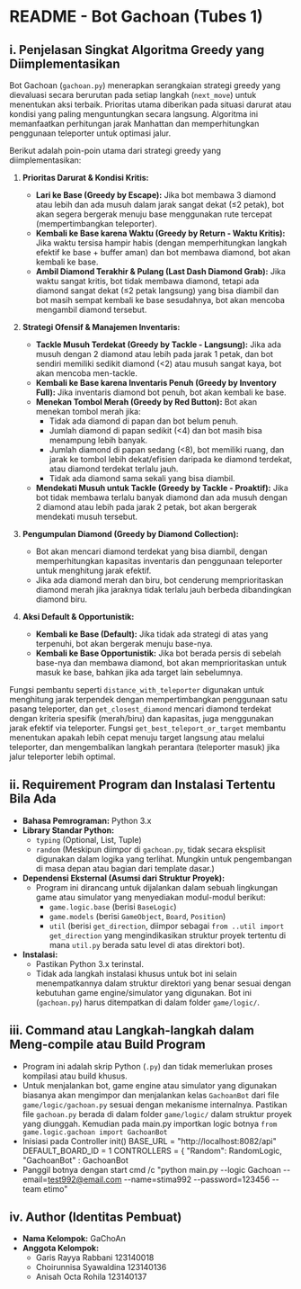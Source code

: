 # README - Bot Gachoan (Tubes 1)

## i. Penjelasan Singkat Algoritma Greedy yang Diimplementasikan

Bot Gachoan (`gachoan.py`) menerapkan serangkaian strategi greedy yang dievaluasi secara berurutan pada setiap langkah (`next_move`) untuk menentukan aksi terbaik. Prioritas utama diberikan pada situasi darurat atau kondisi yang paling menguntungkan secara langsung. Algoritma ini memanfaatkan perhitungan jarak Manhattan dan memperhitungkan penggunaan teleporter untuk optimasi jalur.

Berikut adalah poin-poin utama dari strategi greedy yang diimplementasikan:

1.  **Prioritas Darurat & Kondisi Kritis:**
    * **Lari ke Base (Greedy by Escape):** Jika bot membawa 3 diamond atau lebih dan ada musuh dalam jarak sangat dekat (≤2 petak), bot akan segera bergerak menuju base menggunakan rute tercepat (mempertimbangkan teleporter).
    * **Kembali ke Base karena Waktu (Greedy by Return - Waktu Kritis):** Jika waktu tersisa hampir habis (dengan memperhitungkan langkah efektif ke base + buffer aman) dan bot membawa diamond, bot akan kembali ke base.
    * **Ambil Diamond Terakhir & Pulang (Last Dash Diamond Grab):** Jika waktu sangat kritis, bot tidak membawa diamond, tetapi ada diamond sangat dekat (≤2 petak langsung) yang bisa diambil dan bot masih sempat kembali ke base sesudahnya, bot akan mencoba mengambil diamond tersebut.

2.  **Strategi Ofensif & Manajemen Inventaris:**
    * **Tackle Musuh Terdekat (Greedy by Tackle - Langsung):** Jika ada musuh dengan 2 diamond atau lebih pada jarak 1 petak, dan bot sendiri memiliki sedikit diamond (<2) atau musuh sangat kaya, bot akan mencoba men-tackle.
    * **Kembali ke Base karena Inventaris Penuh (Greedy by Inventory Full):** Jika inventaris diamond bot penuh, bot akan kembali ke base.
    * **Menekan Tombol Merah (Greedy by Red Button):** Bot akan menekan tombol merah jika:
        * Tidak ada diamond di papan dan bot belum penuh.
        * Jumlah diamond di papan sedikit (<4) dan bot masih bisa menampung lebih banyak.
        * Jumlah diamond di papan sedang (<8), bot memiliki ruang, dan jarak ke tombol lebih dekat/efisien daripada ke diamond terdekat, atau diamond terdekat terlalu jauh.
        * Tidak ada diamond sama sekali yang bisa diambil.
    * **Mendekati Musuh untuk Tackle (Greedy by Tackle - Proaktif):** Jika bot tidak membawa terlalu banyak diamond dan ada musuh dengan 2 diamond atau lebih pada jarak 2 petak, bot akan bergerak mendekati musuh tersebut.

3.  **Pengumpulan Diamond (Greedy by Diamond Collection):**
    * Bot akan mencari diamond terdekat yang bisa diambil, dengan memperhitungkan kapasitas inventaris dan penggunaan teleporter untuk menghitung jarak efektif.
    * Jika ada diamond merah dan biru, bot cenderung memprioritaskan diamond merah jika jaraknya tidak terlalu jauh berbeda dibandingkan diamond biru.

4.  **Aksi Default & Opportunistik:**
    * **Kembali ke Base (Default):** Jika tidak ada strategi di atas yang terpenuhi, bot akan bergerak menuju base-nya.
    * **Kembali ke Base Opportunistik:** Jika bot berada persis di sebelah base-nya dan membawa diamond, bot akan memprioritaskan untuk masuk ke base, bahkan jika ada target lain sebelumnya.

Fungsi pembantu seperti `distance_with_teleporter` digunakan untuk menghitung jarak terpendek dengan mempertimbangkan penggunaan satu pasang teleporter, dan `get_closest_diamond` mencari diamond terdekat dengan kriteria spesifik (merah/biru) dan kapasitas, juga menggunakan jarak efektif via teleporter. Fungsi `get_best_teleport_or_target` membantu menentukan apakah lebih cepat menuju target langsung atau melalui teleporter, dan mengembalikan langkah perantara (teleporter masuk) jika jalur teleporter lebih optimal.

## ii. Requirement Program dan Instalasi Tertentu Bila Ada

* **Bahasa Pemrograman:** Python 3.x
* **Library Standar Python:**
    * `typing` (Optional, List, Tuple)
    * `random` (Meskipun diimpor di `gachoan.py`, tidak secara eksplisit digunakan dalam logika yang terlihat. Mungkin untuk pengembangan di masa depan atau bagian dari template dasar.)
* **Dependensi Eksternal (Asumsi dari Struktur Proyek):**
    * Program ini dirancang untuk dijalankan dalam sebuah lingkungan game atau simulator yang menyediakan modul-modul berikut:
        * `game.logic.base` (berisi `BaseLogic`)
        * `game.models` (berisi `GameObject`, `Board`, `Position`)
        * `util` (berisi `get_direction`, diimpor sebagai `from ..util import get_direction` yang mengindikasikan struktur proyek tertentu di mana `util.py` berada satu level di atas direktori bot).
* **Instalasi:**
    * Pastikan Python 3.x terinstal.
    * Tidak ada langkah instalasi khusus untuk bot ini selain menempatkannya dalam struktur direktori yang benar sesuai dengan kebutuhan game engine/simulator yang digunakan. Bot ini (`gachoan.py`) harus ditempatkan di dalam folder `game/logic/`.

## iii. Command atau Langkah-langkah dalam Meng-compile atau Build Program

* Program ini adalah skrip Python (`.py`) dan tidak memerlukan proses kompilasi atau build khusus.
* Untuk menjalankan bot, game engine atau simulator yang digunakan biasanya akan mengimpor dan menjalankan kelas `GachoanBot` dari file `game/logic/gachoan.py` sesuai dengan mekanisme internalnya. Pastikan file `gachoan.py` berada di dalam folder `game/logic/` dalam struktur proyek yang diunggah. Kemudian pada main.py importkan logic botnya `from game.logic.gachoan import GachoanBot`
* Inisiasi pada Controller
init()
BASE_URL = "http://localhost:8082/api"
DEFAULT_BOARD_ID = 1
CONTROLLERS = {
    "Random": RandomLogic,
    "GachoanBot" : GachoanBot
* Panggil botnya dengan start cmd /c "python main.py --logic Gachoan --email=test992@email.com --name=stima992 --password=123456 --team etimo"

## iv. Author (Identitas Pembuat)

* **Nama Kelompok:** GaChoAn
* **Anggota Kelompok:**
    * Garis Rayya Rabbani 123140018
    * Choirunnisa Syawaldina 123140136
    * Anisah Octa Rohila 123140137
